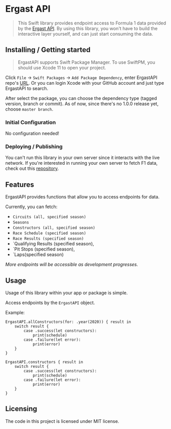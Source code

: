 
# Ergast API

> This Swift library provides endpoint access to Formula 1 data provided by the [Ergast API](https://ergast.com/mrd/). By using this library, you won't have to build the interactive layer yourself, and can just start consuming the data. 

## Installing / Getting started

> ErgastAPI supports Swift Package Manager. To use SwiftPM, you should use Xcode 11 to open your project. 

Click `File` -> `Swift Packages` -> `Add Package Dependency`, enter ErgastAPI repo's [URL](https://github.com/gionoa/ErgastAPI.git). Or you can login Xcode with your GitHub account and just type ErgastAPI to search.

After select the package, you can choose the dependency type (tagged version, branch or commit). As of now, since there's no 1.0.0 release yet, choose `master branch`.

### Initial Configuration

No configuration needed! 

### Deploying / Publishing

You can't run this library in your own server since it interacts with the live network. If you're interested in running your own server to fetch F1 data, check out this [repository](https://github.com/Edivad99/NJS-ErgastF1API).

## Features

ErgastAPI provides functions that allow you to access endpoints for data. 

Currently, you can fetch: 
* `Circuits (all, specified season)`
* `Seasons`
* `Constructors (all, specified season)`
* `Race Schedule (specified season)`
* `Race Results (specified season)`
* `Qualifying Results (specified season),
* `Pit Stops (specified season), 
* `Laps(specified season)

*More endpoints will be accessible as development progresses.* 

## Usage

Usage of this library within your app or package is simple. 

Access endpoints by the `ErgastAPI` object. 

Example: 
```
ErgastAPI.allConstructors(for: .year(2020)) { result in
    switch result {
        case .success(let constructors):
            print(schedule)
        case .failure(let error):
            print(error)
    }
}

ErgastAPI.constructors { result in
    switch result {
        case .success(let constructors):
            print(schedule)
        case .failure(let error):
            print(error)
    }
}

```

## Licensing

The code in this project is licensed under MIT license.
